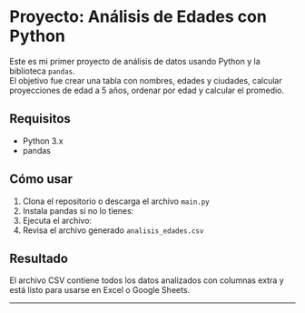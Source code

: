 # Proyecto: Análisis de Edades con Python

Este es mi primer proyecto de análisis de datos usando Python y la biblioteca `pandas`.  
El objetivo fue crear una tabla con nombres, edades y ciudades, calcular proyecciones de edad a 5 años, ordenar por edad y calcular el promedio.

## Requisitos

- Python 3.x
- pandas

## Cómo usar

1. Clona el repositorio o descarga el archivo `main.py`
2. Instala pandas si no lo tienes:
3. Ejecuta el archivo:
4. Revisa el archivo generado `analisis_edades.csv`

## Resultado

El archivo CSV contiene todos los datos analizados con columnas extra y está listo para usarse en Excel o Google Sheets.

---
